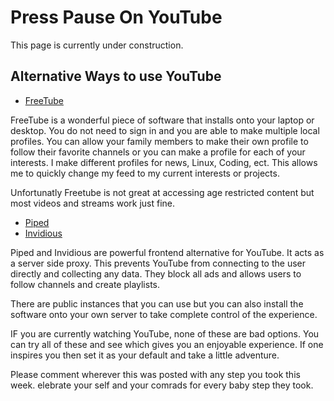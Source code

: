 
# Press Pause On YouTube

This page is currently under construction.

## Alternative Ways to use YouTube

* [FreeTube](https://freetubeapp.io/)

FreeTube is a wonderful piece of software that installs onto your laptop or
desktop. You do not need to sign in and you are able to make multiple local
profiles. You can allow your family members to make their own profile to
follow their favorite channels or you can make a profile for each of your
interests. I make different profiles for news, Linux, Coding, ect. This
allows me to quickly change my feed to my current interests or projects.

Unfortunatly Freetube is not great at accessing age restricted content
but most videos and streams work just fine.

* [Piped](https://piped.video/trending)
* [Invidious](https://invidious.io/)

Piped and Invidious are powerful frontend alternative for YouTube. It acts as a
server side proxy. This prevents YouTube from connecting to the user directly
and collecting any data. They block all ads and allows users to follow
channels and create playlists.

There are public instances that you can use but you can also install the
software onto your own server to take complete control of the experience.

IF you are currently watching YouTube, none of these are bad options.
You can try all of these and see which gives you an enjoyable experience. If
one inspires you then set it as your default and take a little adventure.

Please comment wherever this was posted with any step you took this week.
elebrate your self and your comrads for every baby step they took.
